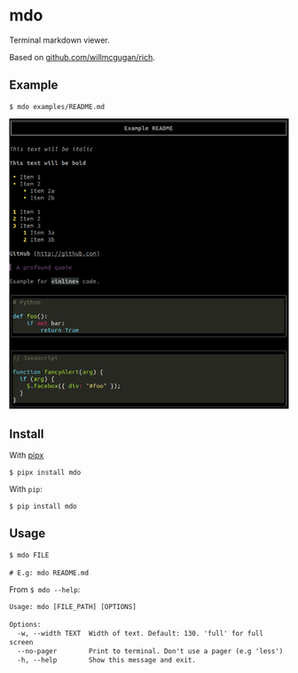 # mdo

Terminal markdown viewer.

Based on [github.com/willmcgugan/rich](https://github.com/willmcgugan/rich).

## Example

```
$ mdo examples/README.md
```

![mdo](examples/mdo.png)

## Install

With [pipx](https://github.com/pipxproject/pipx)

```
$ pipx install mdo
```

With `pip`:

```
$ pip install mdo
```

## Usage

```
$ mdo FILE

# E.g: mdo README.md
```

From `$ mdo --help`:

```
Usage: mdo [FILE_PATH] [OPTIONS]

Options:
  -w, --width TEXT  Width of text. Default: 130. 'full' for full screen
  --no-pager        Print to terminal. Don't use a pager (e.g 'less')
  -h, --help        Show this message and exit.
```
